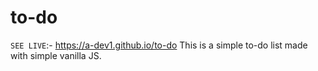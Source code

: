 # to-do
`SEE LIVE`:- https://a-dev1.github.io/to-do 
This is a simple to-do list made with simple vanilla JS.
 
